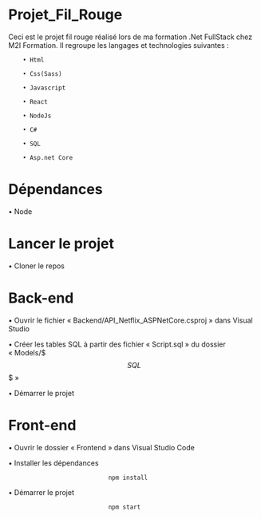 ﻿# Projet_Fil_Rouge
Ceci est le projet fil rouge réalisé lors de ma formation .Net FullStack chez M2I Formation.
Il regroupe les langages et technologies suivantes : 

        • Html

        • Css(Sass)

        • Javascript

        • React

        • NodeJs

        • C#

        • SQL

        • Asp.net Core


# Dépendances
• Node


# Lancer le projet
• Cloner le repos


# Back-end 
• Ouvrir le fichier « Backend/API_Netflix_ASPNetCore.csproj » dans Visual Studio

• Créer les tables SQL à partir des fichier « Script.sql » du dossier « Models/$$$ SQL $$$ »

• Démarrer le projet


# Front-end
• Ouvrir le dossier « Frontend » dans Visual Studio Code

• Installer les dépendances

                                npm install

• Démarrer le projet

                                npm start
